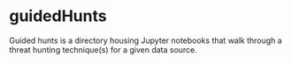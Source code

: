 # guidedHunts
Guided hunts is a directory housing Jupyter notebooks that walk through a threat hunting technique(s) for a given data source.
